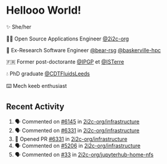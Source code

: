 # Hellooo World!

✨ She/her

👩‍💻 Open Source Applications Engineer [@2i2c-org](https://2i2c.org/)

🐻 Ex-Research Software Engineer [@bear-rsg](https://github.com/bear-rsg) [@baskerville-hpc](https://github.com/baskerville-hpc) 

🇫🇷 Former post-doctorante [@IPGP](https://github.com/IPGP) et [@ISTerre](https://www.isterre.fr/) 

💧 PhD graduate [@CDTFluidsLeeds](https://fluid-dynamics.leeds.ac.uk/) 

⌨️ Mech keeb enthusiast 

## Recent Activity 

<!--START_SECTION:activity-->
1. 🗣 Commented on [#6145](https://github.com/2i2c-org/infrastructure/issues/6145#issuecomment-3049753787) in [2i2c-org/infrastructure](https://github.com/2i2c-org/infrastructure)
2. 🗣 Commented on [#6331](https://github.com/2i2c-org/infrastructure/pull/6331#issuecomment-3045242811) in [2i2c-org/infrastructure](https://github.com/2i2c-org/infrastructure)
3. 💪 Opened PR [#6331](https://github.com/2i2c-org/infrastructure/pull/6331) in [2i2c-org/infrastructure](https://github.com/2i2c-org/infrastructure)
4. 🗣 Commented on [#5206](https://github.com/2i2c-org/infrastructure/issues/5206#issuecomment-3044630415) in [2i2c-org/infrastructure](https://github.com/2i2c-org/infrastructure)
5. 🗣 Commented on [#33](https://github.com/2i2c-org/jupyterhub-home-nfs/issues/33#issuecomment-3044257082) in [2i2c-org/jupyterhub-home-nfs](https://github.com/2i2c-org/jupyterhub-home-nfs)
<!--END_SECTION:activity-->
